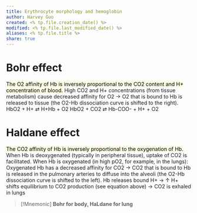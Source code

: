 ```yaml
---
title: Erythrocyte morphology and hemoglobin
author: Harvey Guo
created: <% tp.file.creation_date() %>
modified: <% tp.file.last_modified_date() %>
aliases: <% tp.file.title %>
share: true
---
```



# Bohr effect 
<mark style="background: #FFF3A34A;">The O2 affinity of Hb is inversely proportional to the CO2 content and H+ concentration of blood.</mark>
High CO2 and H+ concentrations (from tissue metabolism) cause decreased affinity for O2 → O2 that is bound to Hb is released to tissue (the O2-Hb dissociation curve is shifted to the right).
HbO2 + H+ ⇄ H+Hb + O2
HbO2 + CO2 ⇄ Hb-COO- + H+ + O2
# Haldane effect 
<mark style="background: #FFF3A34A;">The CO2 affinity of Hb is inversely proportional to the oxygenation of Hb.</mark>
When Hb is deoxygenated (typically in peripheral tissue), uptake of CO2 is facilitated.
When Hb is oxygenated (in high pO2, for example, in the lungs):
Oxygenated Hb has a decreased affinity for CO2 → CO2 that is bound to Hb is released in the pulmonary arteries to diffuse into the alveoli (the O2-Hb dissociation curve is shifted to the left).
Hb releases bound H+ → ↑ H+ shifts equilibrium to CO2 production (see equation above) → CO2 is exhaled in lungs

> [!Mnemonic]
> **Bohr for body, HaLdane for lung**
